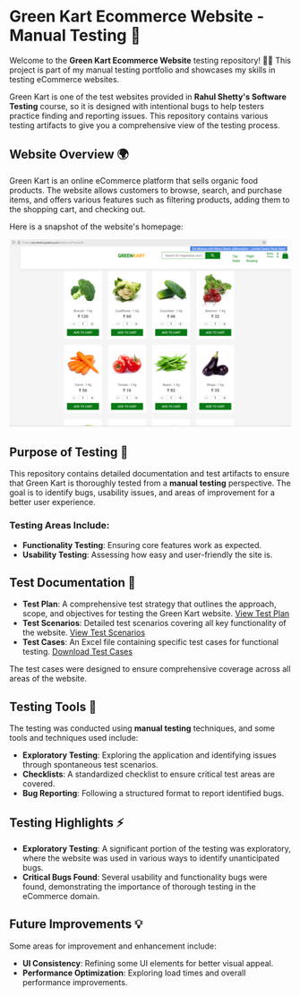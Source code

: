 # Green Kart Ecommerce Website - Manual Testing 🚀

Welcome to the **Green Kart Ecommerce Website** testing repository! 🌱🛒
This project is part of my manual testing portfolio and showcases my skills in testing eCommerce websites. 

Green Kart is one of the test websites provided in **Rahul Shetty's Software Testing** course, so it is designed with intentional bugs to help testers practice finding and reporting issues. This repository contains various testing artifacts to give you a comprehensive view of the testing process.

## Website Overview 🌍

Green Kart is an online eCommerce platform that sells organic food products. The website allows customers to browse, search, and purchase items, and offers various features such as filtering products, adding them to the shopping cart, and checking out.

Here is a snapshot of the website's homepage:

![Green Kart Homepage](./Images/homepage.png)

## Purpose of Testing 🧪

This repository contains detailed documentation and test artifacts to ensure that Green Kart is thoroughly tested from a **manual testing** perspective. The goal is to identify bugs, usability issues, and areas of improvement for a better user experience.

### Testing Areas Include:
- **Functionality Testing**: Ensuring core features work as expected.
- **Usability Testing**: Assessing how easy and user-friendly the site is.

## Test Documentation 📑

- **Test Plan**: A comprehensive test strategy that outlines the approach, scope, and objectives for testing the Green Kart website. [View Test Plan](./Test-Plan.md)
- **Test Scenarios**: Detailed test scenarios covering all key functionality of the website. [View Test Scenarios](./Test-Scenarios.md)
- **Test Cases**: An Excel file containing specific test cases for functional testing. [Download Test Cases](./Test-Cases.xlsx)
  
The test cases were designed to ensure comprehensive coverage across all areas of the website.

## Testing Tools 🔧

The testing was conducted using **manual testing** techniques, and some tools and techniques used include:
- **Exploratory Testing**: Exploring the application and identifying issues through spontaneous test scenarios.
- **Checklists**: A standardized checklist to ensure critical test areas are covered.
- **Bug Reporting**: Following a structured format to report identified bugs.

## Testing Highlights ⚡

- **Exploratory Testing**: A significant portion of the testing was exploratory, where the website was used in various ways to identify unanticipated bugs. 
- **Critical Bugs Found**: Several usability and functionality bugs were found, demonstrating the importance of thorough testing in the eCommerce domain.

## Future Improvements 💡

Some areas for improvement and enhancement include:
- **UI Consistency**: Refining some UI elements for better visual appeal.
- **Performance Optimization**: Exploring load times and overall performance improvements.

